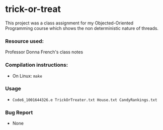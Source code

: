 # trick-or-treat
This project was a class assignment for my Objected-Oriented Programming course which shows the non deterministic nature of threads.  

### Resource used:
Professor Donna French's class notes

### Compilation instructions:
- On Linux: ```make```  

### Usage
- ```Code6_1001644326.e TrickOrTreater.txt House.txt CandyRankings.txt```
  
### Bug Report 
- None
